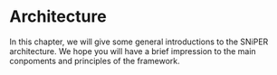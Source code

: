 # Architecture

In this chapter, we will give some general introductions to the SNiPER architecture. We hope you will have a brief impression to the main conpoments and principles of the framework.

